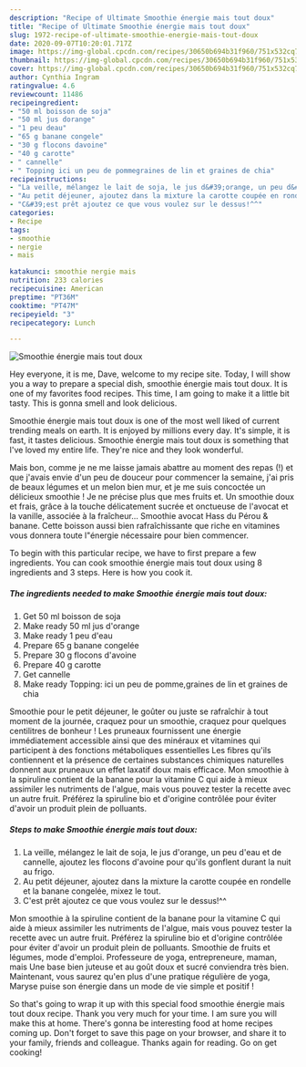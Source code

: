 ```yaml
---
description: "Recipe of Ultimate Smoothie énergie mais tout doux"
title: "Recipe of Ultimate Smoothie énergie mais tout doux"
slug: 1972-recipe-of-ultimate-smoothie-energie-mais-tout-doux
date: 2020-09-07T10:20:01.717Z
image: https://img-global.cpcdn.com/recipes/30650b694b31f960/751x532cq70/smoothie-energie-mais-tout-doux-photo-principale-de-la-recette.jpg
thumbnail: https://img-global.cpcdn.com/recipes/30650b694b31f960/751x532cq70/smoothie-energie-mais-tout-doux-photo-principale-de-la-recette.jpg
cover: https://img-global.cpcdn.com/recipes/30650b694b31f960/751x532cq70/smoothie-energie-mais-tout-doux-photo-principale-de-la-recette.jpg
author: Cynthia Ingram
ratingvalue: 4.6
reviewcount: 11486
recipeingredient:
- "50 ml boisson de soja"
- "50 ml jus dorange"
- "1 peu deau"
- "65 g banane congele"
- "30 g flocons davoine"
- "40 g carotte"
- " cannelle"
- " Topping ici un peu de pommegraines de lin et graines de chia"
recipeinstructions:
- "La veille, mélangez le lait de soja, le jus d&#39;orange, un peu d&#39;eau et de cannelle, ajoutez les flocons d&#39;avoine pour qu&#39;ils gonflent durant la nuit au frigo."
- "Au petit déjeuner, ajoutez dans la mixture la carotte coupée en rondelle et la banane congelée, mixez le tout."
- "C&#39;est prêt ajoutez ce que vous voulez sur le dessus!^^"
categories:
- Recipe
tags:
- smoothie
- nergie
- mais

katakunci: smoothie nergie mais 
nutrition: 233 calories
recipecuisine: American
preptime: "PT36M"
cooktime: "PT47M"
recipeyield: "3"
recipecategory: Lunch

---
```



![Smoothie énergie mais tout doux](https://img-global.cpcdn.com/recipes/30650b694b31f960/751x532cq70/smoothie-energie-mais-tout-doux-photo-principale-de-la-recette.jpg)

Hey everyone, it is me, Dave, welcome to my recipe site. Today, I will show you a way to prepare a special dish, smoothie énergie mais tout doux. It is one of my favorites food recipes. This time, I am going to make it a little bit tasty. This is gonna smell and look delicious.

Smoothie énergie mais tout doux is one of the most well liked of current trending meals on earth. It is enjoyed by millions every day. It's simple, it is fast, it tastes delicious. Smoothie énergie mais tout doux is something that I've loved my entire life. They're nice and they look wonderful.

Mais bon, comme je ne me laisse jamais abattre au moment des repas (!) et que j&#39;avais envie d&#39;un peu de douceur pour commencer la semaine, j&#39;ai pris de beaux légumes et un melon bien mur, et je me suis concoctée un délicieux smoothie ! Je ne précise plus que mes fruits et. Un smoothie doux et frais, grâce à la touche délicatement sucrée et onctueuse de l&#39;avocat et la vanille, associée à la fraîcheur… Smoothie avocat Hass du Pérou &amp; banane. Cette boisson aussi bien rafraîchissante que riche en vitamines vous donnera toute l&#34;énergie nécessaire pour bien commencer.


To begin with this particular recipe, we have to first prepare a few ingredients. You can cook smoothie énergie mais tout doux using 8 ingredients and 3 steps. Here is how you cook it.

<!--inarticleads1-->

##### The ingredients needed to make Smoothie énergie mais tout doux:

1. Get 50 ml boisson de soja
1. Make ready 50 ml jus d&#39;orange
1. Make ready 1 peu d&#39;eau
1. Prepare 65 g banane congelée
1. Prepare 30 g flocons d&#39;avoine
1. Prepare 40 g carotte
1. Get  cannelle
1. Make ready  Topping: ici un peu de pomme,graines de lin et graines de chia


Smoothie pour le petit déjeuner, le goûter ou juste se rafraîchir à tout moment de la journée, craquez pour un smoothie, craquez pour quelques centilitres de bonheur ! Les pruneaux fournissent une énergie immédiatement accessible ainsi que des minéraux et vitamines qui participent à des fonctions métaboliques essentielles Les fibres qu&#39;ils contiennent et la présence de certaines substances chimiques naturelles donnent aux pruneaux un effet laxatif doux mais efficace. Mon smoothie à la spiruline contient de la banane pour la vitamine C qui aide à mieux assimiler les nutriments de l&#39;algue, mais vous pouvez tester la recette avec un autre fruit. Préférez la spiruline bio et d&#39;origine contrôlée pour éviter d&#39;avoir un produit plein de polluants. 

<!--inarticleads2-->

##### Steps to make Smoothie énergie mais tout doux:

1. La veille, mélangez le lait de soja, le jus d&#39;orange, un peu d&#39;eau et de cannelle, ajoutez les flocons d&#39;avoine pour qu&#39;ils gonflent durant la nuit au frigo.
1. Au petit déjeuner, ajoutez dans la mixture la carotte coupée en rondelle et la banane congelée, mixez le tout.
1. C&#39;est prêt ajoutez ce que vous voulez sur le dessus!^^


Mon smoothie à la spiruline contient de la banane pour la vitamine C qui aide à mieux assimiler les nutriments de l&#39;algue, mais vous pouvez tester la recette avec un autre fruit. Préférez la spiruline bio et d&#39;origine contrôlée pour éviter d&#39;avoir un produit plein de polluants. Smoothie de fruits et légumes, mode d&#39;emploi. Professeure de yoga, entrepreneure, maman, mais Une base bien juteuse et au goût doux et sucré conviendra très bien. Maintenant, vous saurez qu&#39;en plus d&#39;une pratique régulière de yoga, Maryse puise son énergie dans un mode de vie simple et positif ! 

So that's going to wrap it up with this special food smoothie énergie mais tout doux recipe. Thank you very much for your time. I am sure you will make this at home. There's gonna be interesting food at home recipes coming up. Don't forget to save this page on your browser, and share it to your family, friends and colleague. Thanks again for reading. Go on get cooking!
